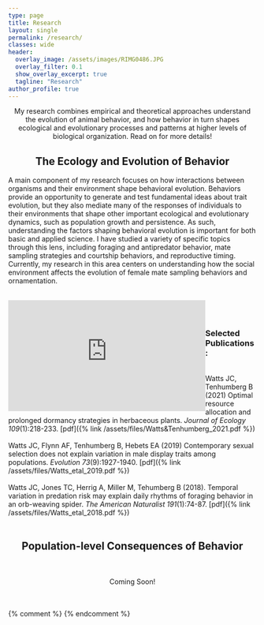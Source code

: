```yaml
---
type: page
title: Research
layout: single
permalink: /research/
classes: wide
header:
  overlay_image: /assets/images/RIMG0486.JPG
  overlay_filter: 0.1
  show_overlay_excerpt: true
  tagline: "Research"
author_profile: true
---
```

<center>My research combines empirical and theoretical approaches understand the evolution of animal behavior, and how behavior in turn shapes ecological and evolutionary processes and patterns at higher levels of biological organization. Read on for more details!</center>


<center><h2>The Ecology and Evolution of Behavior</h2></center>

A main component of my research focuses on how interactions between organisms and their environment shape behavioral evolution. Behaviors provide an opportunity to generate and test fundamental ideas about trait evolution, but they also mediate many of the responses of individuals to their environments that shape other important ecological and evolutionary dynamics, such as population growth and persistence. As such, understanding the factors shaping behavioral evolution is important for both basic and applied science. I have studied a variety of specific topics through this lens, including foraging and antipredator behavior, mate sampling strategies and courtship behaviors, and reproductive timing. Currently, my research in this area centers on understanding how the social environment affects the evolution of female mate sampling behaviors and ornamentation.<br>
<br>
<iframe align = "left" width="400" height="225" src="https://www.youtube.com/embed/YOYjiQCTm_c" title="Schizocsa crassipes courtship" frameborder="0" allow="accelerometer; autoplay; clipboard-write; encrypted-media; gyroscope; picture-in-picture" allowfullscreen></iframe>
<br><br>

<h3>Selected Publications:</h3><br>
Watts JC, Tenhumberg B (2021) Optimal resource allocation and prolonged dormancy strategies in herbaceous plants. <i>Journal of Ecology 109</i>(1):218-233. [pdf]({% link /assets/files/Watts&Tenhumberg_2021.pdf %})
<br><br>
Watts JC, Flynn AF, Tenhumberg B, Hebets EA (2019) Contemporary sexual selection does not explain variation in male display traits among populations. <i>Evolution 73</i>(9):1927-1940. [pdf]({% link /assets/files/Watts_etal_2019.pdf %})
<br><br>
Watts JC, Jones TC, Herrig A, Miller M, Tehumberg B (2018). Temporal variation in predation risk may explain daily rhythms of foraging behavior in an orb-weaving spider. <i>The American Naturalist 191</i>(1):74-87. [pdf]({% link /assets/files/Watts_etal_2018.pdf %})
<br><br>


<center><h2>Population-level Consequences of Behavior</h2></center>
<br>
<br>
<center>Coming Soon!</center>
<br>
<br>

{% comment %} 
{% endcomment %}
